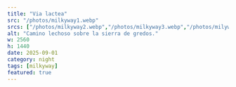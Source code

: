```yaml
---
title: "Via lactea"
src: "/photos/milkyway1.webp"
srcs: ["/photos/milkyway2.webp","/photos/milkyway3.webp","/photos/milyway4.webp"]
alt: "Camino lechoso sobre la sierra de gredos."
w: 2560
h: 1440
date: 2025-09-01
category: night
tags: [milkyway]
featured: true
---
```

